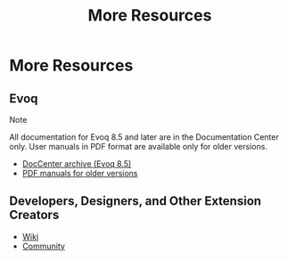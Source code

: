 ﻿---
uid: more-resources
locale: en
title: More Resources
dnnversion: 09.02.00
related-topics: administrators-included-modules-overview,requirements,product-versions,dnn-overview,control-bar-to-persona-bar,persona-bar-by-role,providers,dnn-license
---

# More Resources

## Evoq

> [!Note]
> All documentation for Evoq 8.5 and later are in the Documentation Center only. User manuals in PDF format are available only for older versions.

*   [DocCenter archive (Evoq 8.5)](https://archive.dnnsoftware.com/docs/85)
*   [PDF manuals for older versions](https://www.dnnsoftware.com/community/download/manuals)

## Developers, Designers, and Other Extension Creators

*   [Wiki](https://www.dnnsoftware.com/wiki)
*   [Community](https://www.dnnsoftware.com/community)
